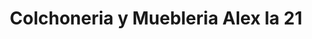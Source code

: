 ---
title: "Colchoneria y Muebleria Alex la 21"
url: /pasto/colchoneria-y-muebleria-alex-la-21/
shop: Möbel
---
